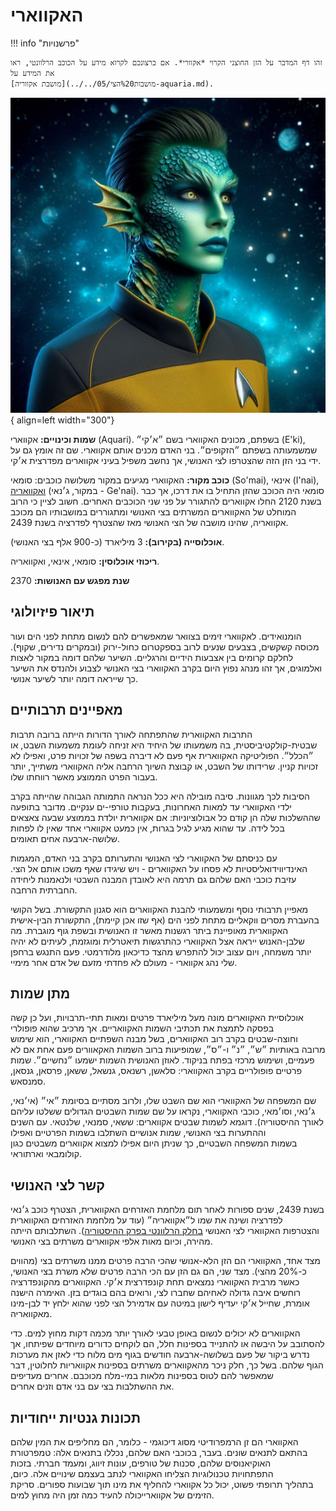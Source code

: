 # האקווארי

!!! info "פרשנויות"

    זהו דף המדבר על הזן החוצני הקרוי *אקוורי*. אם ברצונכם לקרוא מידע על הכוכב הרלוונטי, ראו את המידע על
    [מושבת אקווריה](../../מושבות%20הצי/05-aquaria.md).

![human](assets/aquari.jpg){ align=left width="300"}

**שמות וכינויים:** אקווארי ⁠⁠⁠⁠⁠⁠⁠(Aquari). בשפתם, מכונים האקווארי בשם ״א׳קי״ (E'ki), שמשמעותה בשפתם ״הזקופים״.
בני האדם מכנים אותם אקווארי. שם זה אומץ גם על ידי בני הזן הזה שהצטרפו לצי האנושי, אך נחשב משפיל בעיני
אקווארים מפדרצית א׳קי.

**כוכב מקור:** האקווארי מגיעים במקור משלושה כוכבים: סומאי (So'mai), אינאי (I'nai),
[ואקוואריה](../../מושבות%20הצי/05-aquaria.md) (במקור, ג׳נאי - Ge'nai). סומאי היה הכוכב שהזן התחיל בו
את דרכו, אך כבר בשנת 2120 החלו אקווארים להתגורר על פני שני הכוכבים האחרים. חשוב לציין כי הרוב המוחלט של
האקווארים המשרתים בצי האנושי ומתגוררים במושבותיו הם מכוכב אקוואריה, שהינו מושבה של הצי האנושי מאז שהצטרף
לפדרציה בשנת 2439.

**אוכלוסייה (בקירוב):** 3 מיליארד (כ-900 אלף בצי האנושי).

**ריכוזי אוכלוסין:** סומאי, אינאי, ואקוואריה.

**שנת מפגש עם האנושות:** 2370

## תיאור פיזיולוגי

הומנואידים. לאקווארי זימים בצוואר שמאפשרים להם לנשום מתחת לפני הים ועור מכוסה קשקשים, בצבעים
שנעים לרוב בספקטרום כחול-ירוק (ובמקרים נדירים, שקוף). לחלקם קרומים בין אצבעות הידיים והרגליים.
השיער שלהם דומה במקור לאצות ואלמוגים, אך זהו מנהג נפוץ היום בקרב האקווארי בצי האנושי לצבוע ולהנדס
את השיער כך שייראה דומה יותר לשיער אנושי.

## מאפיינים תרבותיים

התרבות האקווארית שהתפתחה לאורך הדורות הייתה ברובה תרבות שבטית-קולקטיביסטית, בה משמעותו
של היחיד היא זניחה לעומת משמעות השבט, או ״הכלל״. הפוליטיקה האקווארית אף פעם לא דיברה בשפה
של זכויות פרט, ואפילו לא זכויות קניין. שרידותו של השבט, או קבוצת השיוך הרחבה אליה האקווארי משתייך,
יותר בעבור הפרט הממוצע מאשר רווחתו שלו.

הסיבות לכך מגוונות. סיבה מובילה היא ככל הנראה התמותה הגבוהה שהייתה בקרב ילדי האקווארי עד
למאות האחרונות, בעקבות טורפי-ים ענקיים. מדובר בתופעה שההשלכות שלה הן קודם כל אבולוציוניות: אם
אקווארית יולדת בממוצע שבעה צאצאים בכל לידה. עד שהוא מגיע לגיל בגרות, אין כמעט אקווארי אחד שאין
לו לפחות שלושה-ארבעה אחים תאומים.

עם כניסתם של האקווארי לצי האנושי והתערותם בקרב בני האדם, המגמות האינדיווידואליסטיות לא פסחו על
האקווארים - ויש שיגידו שאף משכו אותם אל הצי. עזיבת כוכבי האם שלהם גם תרמה היא לאובדן המבנה
השבטי ולנאמנות ליחידה החברתית הרחבה.

מאפיין תרבותי נוסף ומשמעותי להבנת האקווארים הוא סגנון התקשורת. בשל הקושי בהעברת מסרים
ווקאליים מתחת לפני הים (אף שזו אכן קיימת), התקשורת הבין-אישית האקווארית מאופיינת ביתר רגשנות
מאשר זו האנושית ובשפת גוף מוגברת. מה שלבן-האנוש ייראה אצל האקווארי כהתרגשות תיאטרלית
ומוגזמת, לעיתים לא יהיה יותר משמחה, ויום עצוב יכול להתפרש מהצד כדיכאון מלודרמטי. פעם התנגש
ברחפן שלי נהג אקווארי - מעולם לא פחדתי מזעם של אדם אחר מימיי.

## מתן שמות

אוכלוסיית האקווארים מונה מעל מיליארד פרטים ומאות תתי-תרבויות, ועל כן קשה בפסקה לתמצת את
תכתיבי השמות האקוואריים. אך מרכיב שהוא פופולרי וחוצה-שבטים בקרב רוב האקווארים, בשל מבנה
השפתיים האקווארי, הוא שימוש מרובה באותיות ״ש״, ״נ״ ו-״ס״, שמופיעות ברוב השמות האקאוורים פעם
אחת אם לא פעמיים, ושימוש מרכזי בפתח בניקוד. לאוזן האנושית השמות ישמעו ״נחשיים״. שמות פרטיים
פופולריים בקרב האקווארי: סלאשן, רשנאס, גנשאל, ששאן, פרסאן, גנסאן, סמנסאש.

שם המשפחה של האקווארי הוא שם השבט שלו, ולרוב מסתיים בסיומת ״אי״ (אי׳נאי, ג׳נאי, וסו׳מאי, כוכבי
האקווארי, נקראו על שם שמות השבטים הגדולים ששלטו עליהם לאורך ההיסטוריה). דוגמא לשמות
שבטים אקווארים: ששאי, סמנאי, שלנטאי. עם השנים וההתערות בצי האנושי, שמות אנושיים השתלבו
בשמות הפרטיים ואפילו בשמות המשפחה השבטיים, כך שניתן היום אפילו למצוא אקווארים משבטים
כגון קולומבאי וארתוראי.

## קשר לצי האנושי

בשנת 2439, שנים ספורות לאחר תום מלחמת האזרחים האקווארית, הצטרף כוכב ג׳נאי לפדרציה ושינה
את שמו ל״אקוואריה״ (עוד על מלחמת האזרחים האקווארית והצטרפות האקווארי לצי האנושי
[בחלק הרלוונטי בפרק ההיסטוריה](../../היסטוריה/02-golden-age-of-space.md#האקווארי---מפגש-מלחמת-אזרחים-פילוג-והברית-הנגדית)). השתלבותם הייתה מהירה, וכיום מאות אלפי אקווארים משרתים בצי האנושי.

מצד אחד, האקווארי הם הזן הלא-אנושי שהכי הרבה פרטים ממנו משרתים בצי (מהווים כ-20% מהצי).
מצד שני, הם גם הזן עם הכי הרבה פרטים שלא משרת בצי האנושי, כאשר מרבית האקווארי נמצאים תחת
קונפדרצית א׳קי. האקווארים מהקונפדרציה רוחשים איבה גדולה לאחיהם שחברו לצי, ורואים בהם בוגדים
בזן. האימרה הישנה אומרת, שחייל א׳קי יעדיף לישון במיטה עם אדמירל הצי לפני שהוא ילחץ יד לבן-מינו
מאקוואריה.

האקווארים לא יכולים לנשום באופן טבעי לאורך יותר מכמה דקות מחוץ למים. כדי להסתובב על היבשה
או להתנייד בספינות חלל, הם לוקחים כדורים מיוחדים שפיתחו, אך נדרש ביקור של פעם בשלושה-ארבעה
חודשים בגוף מים מלוח כדי לאזן את מערכות הגוף שלהם. בשל כך, חלק ניכר מהאקווארים משרתים
בספינות אקוואריות לחלוטין, דבר שמאפשר להם לטוס בספינות מלאות במי-מלח מכוכבם. אחרים מעדיפים
את ההשתלבות בצי עם בני אדם וזנים אחרים.

## תכונות גנטיות ייחודיות

האקווארי הם זן הרמפרודיטי מסוג דיכוגמי - כלומר, הם מחליפים את המין שלהם בהתאם לתנאים שונים.
בעבר, בכוכבי האם שלהם, נכללו בתנאים אלה: טמפרטורת האוקיאנוסים שלהם, סכנות של טורפים,
עונות זיווג, ומעמד חברתי. בזכות התפתחויות טכנולוגיות הצליחו האקווארי לנתב בעצמם שינויים אלה.
כיום, בתהליך תרופתי פשוט, יכול כל אקווארי להחליף את מינו תוך שבועות ספורים. ⁠⁠⁠⁠⁠⁠⁠סריקת הזימים של
אקווארייכולה להעיד כמה זמן היה מחוץ למים.
